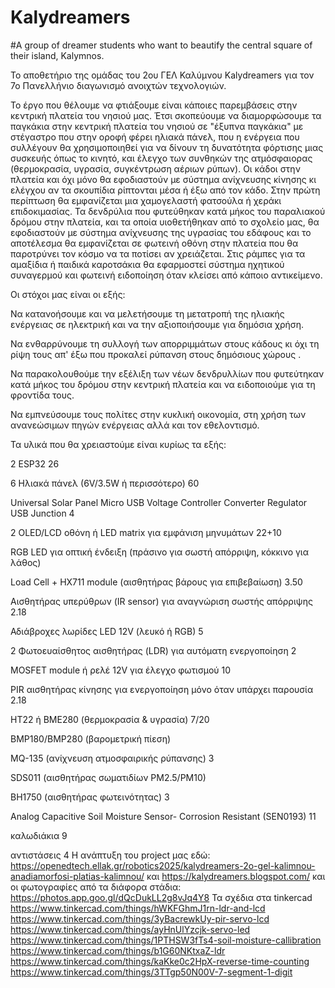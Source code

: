 # Kalydreamers
#A group of dreamer students who want to beautify the central square of their island, Kalymnos.

To αποθετήριο της ομάδας του 2ου ΓΕΛ Καλύμνου Kalydreamers για τον 7ο Πανελλήνιο διαγωνισμό ανοιχτών τεχνολογιών. 

Το έργο που θέλουμε να φτιάξουμε είναι κάποιες παρεμβάσεις στην κεντρική πλατεία του νησιού μας.
Έτσι σκοπεύουμε να διαμορφώσουμε τα παγκάκια στην κεντρική πλατεία του νησιού σε "έξυπνα παγκάκια" με στέγαστρο που στην οροφή φέρει  ηλιακά πάνελ, 
που η ενέργεια που συλλέγουν θα χρησιμοποιηθεί για να δίνουν τη δυνατότητα φόρτισης μιας συσκευής όπως το κινητό, και έλεγχο των συνθηκών της ατμόσφαιορας (θερμοκρασία, υγρασία, συγκέντρωση 
αέριων ρύπων).
Οι κάδοι στην πλατεία και όχι μόνο θα εφοδιαστούν με σύστημα ανίχνευσης κίνησης κι ελέγχου αν τα σκουπίδια ρίπτονται μέσα ή έξω από τον κάδο. Στην πρώτη περίπτωση θα εμφανίζεται μια χαμογελαστή φατσούλα ή χεράκι επιδοκιμασίας.
Τα δενδρύλια που φυτεύθηκαν κατά μήκος του παραλιακού δρόμου στην πλατεία, και τα οποία υιοθετήθηκαν από το σχολείο μας, θα εφοδιαστούν με σύστημα ανίχνευσης της υγρασίας του εδάφους και το αποτέλεσμα θα εμφανίζεται σε φωτεινή οθόνη στην πλατεία που θα παροτρύνει τον κόσμο να τα ποτίσει αν χρειάζεται.
Στις ράμπες για τα αμαξίδια ή παιδικά καροτσάκια θα εφαρμοστεί σύστημα ηχητικού συναγερμού και φωτεινή ειδοποίηση όταν κλείσει από κάποιο αντικείμενο.

Οι στόχοι μας είναι οι εξής:

Να κατανοήσουμε και να μελετήσουμε τη μετατροπή της ηλιακής ενέργειας σε ηλεκτρική και να την αξιοποιήσουμε για δημόσια χρήση.

Να ενθαρρύνουμε τη συλλογή των απορριμμάτων στους κάδους κι όχι τη ρίψη τους απ' έξω που προκαλεί ρύπανση στους δημόσιους χώρους .

Να παρακολουθούμε την εξέλιξη των νέων δενδρυλλίων που φυτεύτηκαν κατά μήκος του δρόμου στην κεντρική πλατεία και να ειδοποιούμε για τη φροντίδα τους.

Να εμπνεύσουμε τους πολίτες στην κυκλική οικονομία, στη χρήση των ανανεώσιμων πηγών ενέργειας αλλά και τον εθελοντισμό.

Τα υλικά που θα χρειαστούμε είναι κυρίως τα εξής:

2 ESP32   26 

6 Ηλιακά πάνελ (6V/3.5W ή περισσότερο) 60

Universal Solar Panel Micro USB Voltage Controller Converter Regulator USB Junction 4

2 OLED/LCD οθόνη ή LED matrix για εμφάνιση μηνυμάτων 22+10

RGB LED για οπτική ένδειξη (πράσινο για σωστή απόρριψη, κόκκινο για λάθος)

Load Cell + HX711 module (αισθητήρας βάρους για επιβεβαίωση) 3.50

Αισθητήρας υπερύθρων (IR sensor) για αναγνώριση σωστής απόρριψης 2.18

Αδιάβροχες λωρίδες LED 12V (λευκό ή RGB) 5

2 Φωτοευαίσθητος αισθητήρας (LDR) για αυτόματη ενεργοποίηση 2

MOSFET module ή ρελέ 12V για έλεγχο φωτισμού 10 

PIR αισθητήρας κίνησης για ενεργοποίηση μόνο όταν υπάρχει παρουσία 2.18

HT22 ή BME280 (θερμοκρασία & υγρασία) 7/20

BMP180/BMP280 (βαρομετρική πίεση)

MQ-135 (ανίχνευση ατμοσφαιρικής ρύπανσης) 3

SDS011 (αισθητήρας σωματιδίων PM2.5/PM10)

BH1750 (αισθητήρας φωτεινότητας) 3

Analog Capacitive Soil Moisture Sensor- Corrosion Resistant (SEN0193) 11

καλωδιάκια 9

αντιστάσεις 4
 Η ανάπτυξη του project μας εδώ:
 https://openedtech.ellak.gr/robotics2025/kalydreamers-2o-gel-kalimnou-anadiamorfosi-platias-kalimnou/
 και 
 https://kalydreamers.blogspot.com/
 και οι φωτογραφίες από τα διάφορα στάδια:
 https://photos.app.goo.gl/dQcDukLL2g8vJq4Y8
  Τα σχέδια στα tinkercad
  https://www.tinkercad.com/things/hWKFGhmJ1rn-ldr-and-lcd
  https://www.tinkercad.com/things/3yBacrewkUy-pir-servo-lcd
  https://www.tinkercad.com/things/ayHnUlYzcjk-servo-led
  https://www.tinkercad.com/things/1PTHSW3fTs4-soil-moisture-callibration
  https://www.tinkercad.com/things/b1G60NKtxaZ-ldr
  https://www.tinkercad.com/things/kaKke0c2HpX-reverse-time-counting
  https://www.tinkercad.com/things/3TTgp50N00V-7-segment-1-digit

